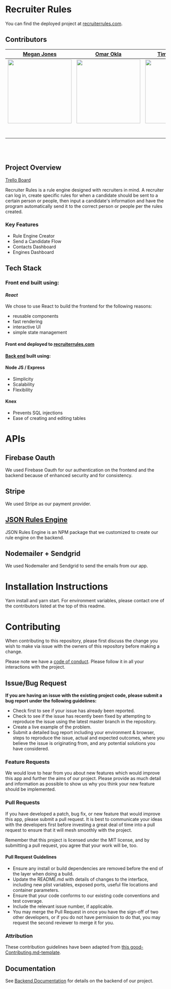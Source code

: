 # Recruiter Rules

You can find the deployed project at [recruiterrules.com](http://www.recruiterrules.com/).

## Contributors



|                                   [Megan Jones](https://github.com/meginks)                                   |                                     [Omar Okla](https://github.com/ok1a)                                      |                              [Timothy Shores](https://github.com/timothyshores)                               |   [Ryan Matthews](https://github.com/Ryntak94)                                                                | 
| :-----------------------------------------------------------------------------------------------------------: | :-----------------------------------------------------------------------------------------------------------: | :-----------------------------------------------------------------------------------------------------------: | :-----------------------------------------------------------------------------------------------------------: |
|      [<img src="https://github.com/meginks.png?size=200" width = "200" />](https://github.com/meginks/)       |          [<img src="https://github.com/ok1a.png?size=200" width = "200" />](https://github.com/ok1a)          | [<img src="https://github.com/timothyshores.png?size=200" width = "200" />](https://github.com/timothyshores) | [<img src="https://github.com/Ryntak94.png?size=200" width = "200" />](https://github.com/Ryntak94)           |
|             [<img src="https://github.com/favicon.ico" width="15"> ](https://github.com/meginks/)             |               [<img src="https://github.com/favicon.ico" width="15"> ](https://github.com/ok1a)               |          [<img src="https://github.com/favicon.ico" width="15"> ](https://github.com/timothyshores)           | [<img src="https://github.com/favicon.ico" width="15"> ](https://github.com/Ryntak94)                         |
| [ <img src="https://static.licdn.com/sc/h/al2o9zrvru7aqj8e1x2rzsrca" width="15"> ](https://www.linkedin.com/in/megan-jones123/) | [ <img src="https://static.licdn.com/sc/h/al2o9zrvru7aqj8e1x2rzsrca" width="15"> ](https://www.linkedin.com/in/omarokla/) | [ <img src="https://static.licdn.com/sc/h/al2o9zrvru7aqj8e1x2rzsrca" width="15"> ](https://www.linkedin.com/in/timothyshores/) | [ <img src="https://static.licdn.com/sc/h/al2o9zrvru7aqj8e1x2rzsrca" width="15"> ](https://www.linkedin.com/in/ryntak94/) |

<br>
<br>


## Project Overview

 [Trello Board](https://trello.com/b/Ecx8Pjeg/labs-13-recruiter-rule)

Recruiter Rules is a rule engine designed with recruiters in mind. A recruiter can log in, create specific rules for when a candidate should be sent to a certain person or people, then input a candidate's information and have the program automatically send it to the correct person or people per the rules created.

### Key Features

- Rule Engine Creator
- Send a Candidate Flow
- Contacts Dashboard
- Engines Dashboard

## Tech Stack

### Front end built using:

#### _React_

We chose to use React to build the frontend for the following reasons: 

- reusable components
- fast rendering
- interactive UI 
- simple state management


#### Front end deployed to [recruiterrules.com](http://www.recruiterrules.com/)

#### [Back end]() built using:

####  Node JS / Express

- Simplicity
- Scalability
- Flexibility

####  Knex 

- Prevents SQL injections 
- Ease of creating and editing tables

# APIs

##  Firebase Oauth

We used Firebase Oauth for our authentication on the frontend and the backend because of enhanced security and for consistency.

##  Stripe 

We used Stripe as our payment provider.

## [JSON Rules Engine](https://www.npmjs.com/package/json-rules-engine)

JSON Rules Engine is an NPM package that we customized to create our rule engine on the backend.


##  Nodemailer + Sendgrid

We used Nodemailer and Sendgrid to send the emails from our app. 

#  Installation Instructions

Yarn install and yarn start. For environment variables, please contact one of the contributors listed at the top of this readme.

# Contributing

When contributing to this repository, please first discuss the change you wish to make via issue with the owners of this repository before making a change.

Please note we have a [code of conduct](./CODE_OF_CONDUCT.md). Please follow it in all your interactions with the project.

## Issue/Bug Request

**If you are having an issue with the existing project code, please submit a bug report under the following guidelines:**

- Check first to see if your issue has already been reported.
- Check to see if the issue has recently been fixed by attempting to reproduce the issue using the latest master branch in the repository.
- Create a live example of the problem.
- Submit a detailed bug report including your environment & browser, steps to reproduce the issue, actual and expected outcomes, where you believe the issue is originating from, and any potential solutions you have considered.

### Feature Requests

We would love to hear from you about new features which would improve this app and further the aims of our project. Please provide as much detail and information as possible to show us why you think your new feature should be implemented.

### Pull Requests

If you have developed a patch, bug fix, or new feature that would improve this app, please submit a pull request. It is best to communicate your ideas with the developers first before investing a great deal of time into a pull request to ensure that it will mesh smoothly with the project.

Remember that this project is licensed under the MIT license, and by submitting a pull request, you agree that your work will be, too.

#### Pull Request Guidelines

- Ensure any install or build dependencies are removed before the end of the layer when doing a build.
- Update the README.md with details of changes to the interface, including new plist variables, exposed ports, useful file locations and container parameters.
- Ensure that your code conforms to our existing code conventions and test coverage.
- Include the relevant issue number, if applicable.
- You may merge the Pull Request in once you have the sign-off of two other developers, or if you do not have permission to do that, you may request the second reviewer to merge it for you.

### Attribution

These contribution guidelines have been adapted from [this good-Contributing.md-template](https://gist.github.com/PurpleBooth/b24679402957c63ec426).

## Documentation

See [Backend Documentation](https://github.com/labs13-recruiter-rule/backend) for details on the backend of our project.
